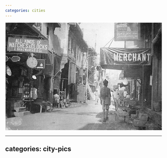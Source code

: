 ```yaml
---
categories: cities
---
```


![karachi2](https://raw.githubusercontent.com/muneer78/muneer78.github.io/master/images/Karachi1.jpg)



---
categories: city-pics
---

